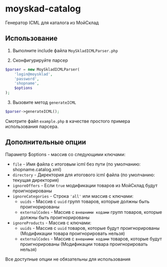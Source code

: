 # moyskad-catalog

Генератор ICML для каталога из МойСклад

## Использование

1) Выполните include файла `MoySkladICMLParser.php`

2) Сконфигурируйте парсер

```php
$parser = new MoySkladICMLParser(
    'login@moysklad',
    'password',
    'shopname',
    $options
);
```

3) Вызовите метод `generateICML`

```php
$parser->generateICML();
```

Смотрите файл `example.php` в качестве простого примера использования парсера.

## Дополнительные опции

Параметр $options - массив со следующими ключами:

* `file` - Имя файла с итоговым icml без пути (по умолчанию: shopname.catalog.xml)
* `directory` - Директория для итогового icml файла (по умолчанию: текущая директория)
* `ignoreOffers` - Если `true` модификации товаров из МойСклад будут проигнорированы
* `ignoreCategories` - Строка `'all'` или массив с ключами:
  * `uuids` - Массив c `uuid` групп товаров, которые должны быть проигнорированы
  * `externalCodes` - Массив c `внешними кодами` групп товаров, которые должны быть проигнорированы
* `ignoreProducts` - Массив с ключами:
  * `uuids` - Массив с `uuid` товаров, которые будут проигнорированы (Модификации товара проигнорировать нельзя)
  * `externalCodes` - Массив с `внешними кодами` товаров, которые будут проигнорированы (Модификации товара проигнорировать нельзя)

Все доступные опции не обязательны для использования